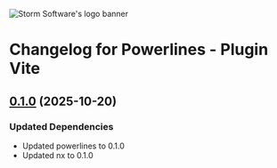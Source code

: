 ![Storm Software's logo banner](https://public.storm-cdn.com/brand-banner.png)

# Changelog for Powerlines - Plugin Vite

## [0.1.0](https://github.com/storm-software/powerlines/releases/tag/plugin-vite%400.1.0) (2025-10-20)

### Updated Dependencies

- Updated powerlines to 0.1.0
- Updated nx to 0.1.0
